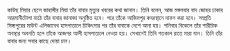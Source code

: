 কাউছ মিয়ার ছেলে জাহাঙ্গীর মিয়া তাঁর বাবার মৃত্যুর খবরের কথা জানান। তিনি বলেন, আজ মঙ্গলবার বাদ জোহর ঢাকার আরমানীটোলা মাঠে তাঁর বাবার জানাজা অনুষ্ঠিত হবে। পরে তাঁকে আজিমপুর কবরস্থানে দাফন করা হবে। সম্প্রতি সিঙ্গাপুরের মাউন্ট এলিজাবেথ হাসপাতালে চিকিৎসার পর তাঁর বাবাকে দেশে আনা হয়। শনিবার বিকেলে তাঁর শারীরিক অবস্থার অবনতি হলে তাঁকে আজগর আলী হাসপাতালে নেওয়া হয়। সেখানেই তিনি গতকাল রাতে মারা যান। তিনি তাঁর বাবার জন্য সবার কাছে দোয়া চান।
